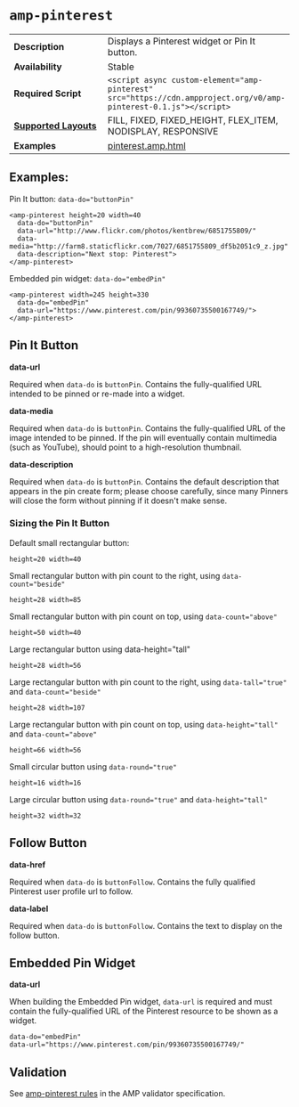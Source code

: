 <!---
Copyright 2015 The AMP HTML Authors.

Licensed under the Apache License, Version 2.0 (the "License");
you may not use this file except in compliance with the License.
You may obtain a copy of the License at

      http://www.apache.org/licenses/LICENSE-2.0

Unless required by applicable law or agreed to in writing, software
distributed under the License is distributed on an "AS-IS" BASIS,
WITHOUT WARRANTIES OR CONDITIONS OF ANY KIND, either express or implied.
See the License for the specific language governing permissions and
limitations under the License.
-->

# <a name=”amp-pinterest”></a> `amp-pinterest`

<table>
  <tr>
    <td width="40%"><strong>Description</strong></td>
    <td>Displays a Pinterest widget or Pin It button.</td>
  </tr>
  <tr>
    <td width="40%"><strong>Availability</strong></td>
    <td>Stable</td>
  </tr>
  <tr>
    <td width="40%"><strong>Required Script</strong></td>
    <td><code>&lt;script async custom-element="amp-pinterest" src="https://cdn.ampproject.org/v0/amp-pinterest-0.1.js">&lt;/script></code></td>
  </tr>
  <tr>
    <td class="col-fourty"><strong><a href="https://www.ampproject.org/docs/guides/responsive/control_layout.html">Supported Layouts</a></strong></td>
    <td>FILL, FIXED, FIXED_HEIGHT, FLEX_ITEM, NODISPLAY, RESPONSIVE</td>
  </tr>
  <tr>
    <td width="40%"><strong>Examples</strong></td>
    <td><a href="https://github.com/ampproject/amphtml/blob/master/examples/pinterest.amp.html">pinterest.amp.html</a></td>
  </tr>
</table>

## Examples:

Pin It button: `data-do="buttonPin"`

    <amp-pinterest height=20 width=40
      data-do="buttonPin"
      data-url="http://www.flickr.com/photos/kentbrew/6851755809/"
      data-media="http://farm8.staticflickr.com/7027/6851755809_df5b2051c9_z.jpg"
      data-description="Next stop: Pinterest">
    </amp-pinterest>

Embedded pin widget: `data-do="embedPin"`

    <amp-pinterest width=245 height=330
      data-do="embedPin"
      data-url="https://www.pinterest.com/pin/99360735500167749/">
    </amp-pinterest>

## Pin It Button

**data-url**

Required when `data-do` is `buttonPin`.  Contains the fully-qualified URL intended to be pinned or re-made into a widget.

**data-media**

Required when `data-do` is `buttonPin`.  Contains the fully-qualified URL of the image intended to be pinned. If the pin will eventually contain multimedia (such as YouTube), should point to a high-resolution thumbnail.

**data-description**

Required when `data-do` is `buttonPin`.  Contains the default description that appears in the pin create form; please choose carefully, since many Pinners will close the form without pinning if it doesn't make sense.

### Sizing the Pin It Button

Default small rectangular button:

    height=20 width=40

Small rectangular button with pin count to the right, using `data-count="beside"`

    height=28 width=85

Small rectangular button with pin count on top, using `data-count="above"`

    height=50 width=40

Large rectangular button using data-height="tall"

    height=28 width=56

Large rectangular button with pin count to the right, using `data-tall="true"` and `data-count="beside"`

    height=28 width=107

Large rectangular button with pin count on top, using `data-height="tall"` and `data-count="above"`

    height=66 width=56

Small circular button using `data-round="true"`

    height=16 width=16

Large circular button using `data-round="true"` and `data-height="tall"`

    height=32 width=32

## Follow Button

**data-href**

Required when `data-do` is `buttonFollow`.  Contains the fully qualified Pinterest user profile url to follow.

**data-label**

Required when `data-do` is `buttonFollow`.  Contains the text to display on the follow button.

## Embedded Pin Widget

**data-url**

When building the Embedded Pin widget, `data-url` is required and must contain the fully-qualified URL of the Pinterest resource to be shown as a widget.

    data-do="embedPin"
    data-url="https://www.pinterest.com/pin/99360735500167749/"

## Validation

See [amp-pinterest rules](https://github.com/ampproject/amphtml/blob/master/extensions/amp-pinterest/0.1/validator-amp-pinterest.protoascii) in the AMP validator specification.
